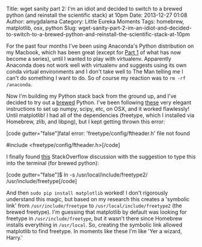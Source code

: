 Title: wget sanity part 2: I'm an idiot and decided to switch to a brewed python (and reinstall the scientific stack) at 10pm
Date: 2013-12-27 01:08
Author: amygdalama
Category: Little Eureka Moments
Tags: homebrew, matplotlib, osx, python
Slug: wget-sanity-part-2-im-an-idiot-and-decided-to-switch-to-a-brewed-python-and-reinstall-the-scientific-stack-at-10pm

For the past four months I've been using Anaconda's Python distribution
on my Macbook, which has been great (except for [Part 1][] of what has
now become a series), until I wanted to play with virtualenv. Apparently
Anaconda does not work well with virtualenv and suggests using its own
conda virtual environments and I don't take well to The Man telling me I
can't do something I want to do. So of course my reaction was to
`rm -rf /anaconda`.

Now I'm building my Python stack back from the ground up, and I've
decided to try out a [brewed][] Python. I've been following [these][]
very elegant instructions to set up numpy, scipy, etc, on OSX, and it
worked flawlessly! Until matplotlib! I had all of the dependencies
(freetype, which I installed via Homebrew, zlib, and libpng), but I kept
getting thrown this error:

[code gutter="false"]fatal error: 'freetype/config/ftheader.h' file not
found

\#include \<freetype/config/ftheader.h\>[/code]

I finally found [this][] StackOverflow discussion with the suggestion to
type this into the terminal (for brewed python):

[code gutter="false"]\$ ln -s /usr/local/include/freetype2/
/usr/include/freetype[/code]

And then `sudo pip install matplotlib` worked! I don't rigorously
understand this magic, but based on my research this creates a 'symbolic
link' from `/usr/include/freetype` to `/usr/local/include/freetype2`
(the brewed freetype). I'm guessing that matplotlib by default was
looking for freetype in `/usr/include/freetype`, but it wasn't there
since Homebrew installs everything in `/usr/local`. So, creating the
symbolic link allowed matplotlib to find freetype. In moments like these
I'm like 'Yer a wizard, Harry.'

  [Part 1]: http://mathamy.com/2013/12/02/homebrew-path-pythonpath/
  [brewed]: https://github.com/Homebrew/homebrew/wiki/Homebrew-and-Python
  [these]: http://www.lowindata.com/2013/installing-scientific-python-on-mac-os-x/
  [this]: http://stackoverflow.com/questions/1477144/compile-matplotlib-for-python-on-snow-leopard
